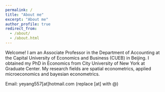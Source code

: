 ```yaml
---
permalink: /
title: "About me"
excerpt: "About me"
author_profile: true
redirect_from: 
  - /about/
  - /about.html
---
```


Welcome! I am an Associate Professor in the Department of Accounting at the Capital University of Economics and Business (CUEB) in Beijing. I obtained my PhD in Economics from City University of New York at Graduate Center. My research fields are spatial econometrics, applied microeconomics and bayesian econometrics.

Email: yeyang557[at]hotmail.com (replace [at] with @)
